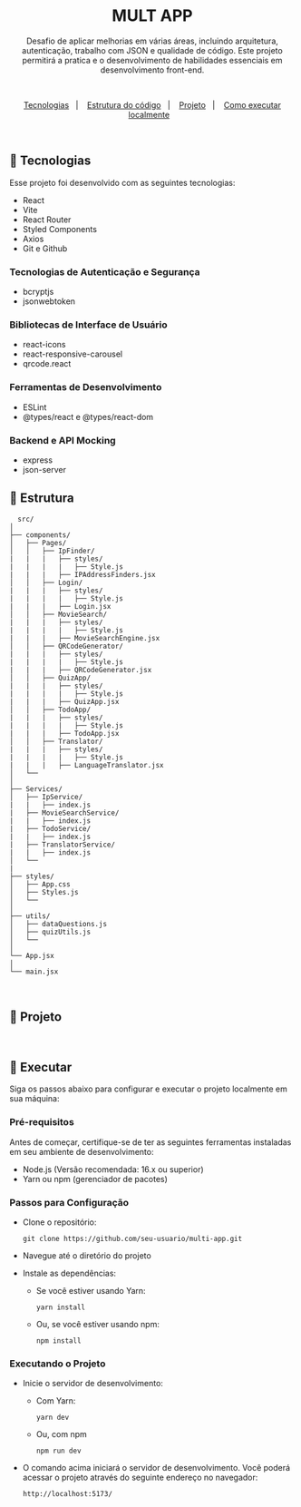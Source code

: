 <h1 align="center"> MULT APP </h1>

<p align="center">
Desafio de aplicar melhorias em várias áreas, incluindo arquitetura, autenticação, trabalho com JSON e qualidade de código. Este projeto permitirá a pratica e o desenvolvimento de habilidades essenciais em desenvolvimento front-end.
</p>
<br>
<p align="center">
  <a href="#-tecnologias">Tecnologias</a>&nbsp;&nbsp;&nbsp;|&nbsp;&nbsp;&nbsp;
  <a href="#-estrutura">Estrutura do código</a>&nbsp;&nbsp;&nbsp;|&nbsp;&nbsp;&nbsp;
  <a href="#-projeto">Projeto</a>&nbsp;&nbsp;&nbsp;|&nbsp;&nbsp;&nbsp;
  <a href="#-executar">Como executar localmente</a>&nbsp;&nbsp;&nbsp;
</p>
<br>

## 🚀 Tecnologias

Esse projeto foi desenvolvido com as seguintes tecnologias:

- React
- Vite
- React Router
- Styled Components
- Axios
- Git e Github

### Tecnologias de Autenticação e Segurança

- bcryptjs
- jsonwebtoken

### Bibliotecas de Interface de Usuário
- react-icons
- react-responsive-carousel
- qrcode.react

### Ferramentas de Desenvolvimento
- ESLint
- @types/react e @types/react-dom

### Backend e API Mocking
- express
- json-server


## 📝 Estrutura

```
  src/
│
├── components/
│   ├── Pages/
│   │   ├── IpFinder/
|   |   |   ├── styles/
|   |   |   |   ├── Style.js
|   |   |   ├── IPAddressFinders.jsx
│   │   ├── Login/
|   |   |   ├── styles/
|   |   |   |   ├── Style.js
|   |   |   ├── Login.jsx
│   │   ├── MovieSearch/
|   |   |   ├── styles/
|   |   |   |   ├── Style.js
|   |   |   ├── MovieSearchEngine.jsx
│   │   ├── QRCodeGenerator/
|   |   |   ├── styles/
|   |   |   |   ├── Style.js
|   |   |   ├── QRCodeGenerator.jsx
│   │   ├── QuizApp/
|   |   |   ├── styles/
|   |   |   |   ├── Style.js
|   |   |   ├── QuizApp.jsx
│   │   ├── TodoApp/
|   |   |   ├── styles/
|   |   |   |   ├── Style.js
|   |   |   ├── TodoApp.jsx
│   │   ├── Translator/
|   |   |   ├── styles/
|   |   |   |   ├── Style.js
|   |   |   ├── LanguageTranslator.jsx
│   └──
│
├── Services/
│   ├── IpService/
|   |   ├── index.js
|   ├── MovieSearchService/
|   |   ├── index.js
|   ├── TodoService/
|   |   ├── index.js
|   ├── TranslatorService/
|   |   ├── index.js
│   └──
|
├── styles/
│   ├── App.css
│   ├── Styles.js
│   └──
│
├── utils/
│   ├── dataQuestions.js
│   ├── quizUtils.js
│   └──
│
└── App.jsx
│
└── main.jsx

```
<br>

## 🚀 Projeto


<br>

## 🚀 Executar
Siga os passos abaixo para configurar e executar o projeto localmente em sua máquina:

### Pré-requisitos
Antes de começar, certifique-se de ter as seguintes ferramentas instaladas em seu ambiente de desenvolvimento:

- Node.js (Versão recomendada: 16.x ou superior)
- Yarn ou npm (gerenciador de pacotes)
 
### Passos para Configuração

- Clone o repositório:
  ```
  git clone https://github.com/seu-usuario/multi-app.git
  ```
- Navegue até o diretório do projeto

- Instale as dependências:
  - Se você estiver usando Yarn:
   
    ```
    yarn install
    ```
  - Ou, se você estiver usando npm:
   
    ```
    npm install
    ```

### Executando o Projeto

- Inicie o servidor de desenvolvimento:
  - Com Yarn:

    ```
    yarn dev
    ```
    
  - Ou, com npm

    ```
    npm run dev
    ```

- O comando acima iniciará o servidor de desenvolvimento. Você poderá acessar o projeto através do seguinte endereço no navegador:
  
  ```
  http://localhost:5173/
  ```